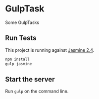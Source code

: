 # GulpTask
Some GulpTasks
## Run Tests 
This project is running against [Jasmine 2.4](http://jasmine.github.io/2.4/introduction.html).

```bash
npm install
gulp jasmine
```

## Start the server
Run `gulp` on the command line.
